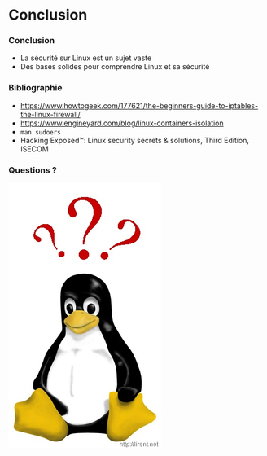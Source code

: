 # Conclusion

### Conclusion

 * La sécurité sur Linux est un sujet vaste
 * Des bases solides pour comprendre Linux et sa sécurité

### Bibliographie

 * https://www.howtogeek.com/177621/the-beginners-guide-to-iptables-the-linux-firewall/
 * https://www.engineyard.com/blog/linux-containers-isolation
 * `man sudoers`
 * Hacking Exposed™: Linux security secrets & solutions, Third Edition, ISECOM

### Questions ?

![Tux](04-Conclusion/linux-penguin.jpg)
